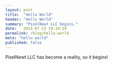 ```yaml
---
layout: post
title:  "Hello World"
header: "Hello World"
summary: "PixelNewt LLC begins."
date:   2014-07-23 19:19:19
permalink: /blog/hello-world
meta: "hello world"
published: false
---
```


PixelNewt LLC has become a reality, so it begins!
